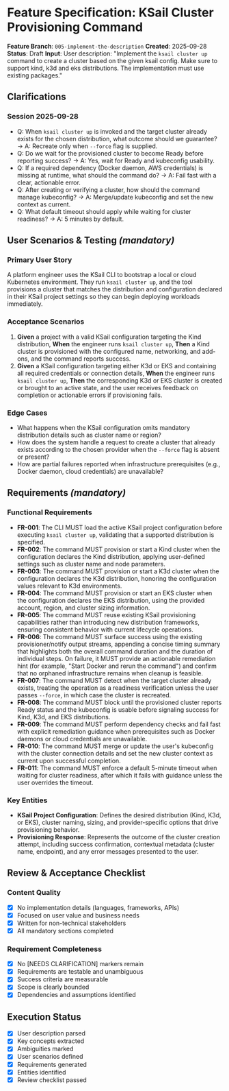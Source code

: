 # Feature Specification: KSail Cluster Provisioning Command

**Feature Branch**: `005-implement-the-description`
**Created**: 2025-09-28
**Status**: Draft
**Input**: User description: "Implement the `ksail cluster up` command to create a cluster based on the given ksail config. Make sure to support kind, k3d and eks distributions. The implementation must use existing packages."

## Clarifications

### Session 2025-09-28

- Q: When `ksail cluster up` is invoked and the target cluster already exists for the chosen distribution, what outcome should we guarantee? → A: Recreate only when `--force` flag is supplied.
- Q: Do we wait for the provisioned cluster to become Ready before reporting success? → A: Yes, wait for Ready and kubeconfig usability.
- Q: If a required dependency (Docker daemon, AWS credentials) is missing at runtime, what should the command do? → A: Fail fast with a clear, actionable error.
- Q: After creating or verifying a cluster, how should the command manage kubeconfig? → A: Merge/update kubeconfig and set the new context as current.
- Q: What default timeout should apply while waiting for cluster readiness? → A: 5 minutes by default.

## User Scenarios & Testing *(mandatory)*

### Primary User Story

A platform engineer uses the KSail CLI to bootstrap a local or cloud Kubernetes environment. They run `ksail cluster up`, and the tool provisions a cluster that matches the distribution and configuration declared in their KSail project settings so they can begin deploying workloads immediately.

### Acceptance Scenarios

1. **Given** a project with a valid KSail configuration targeting the Kind distribution, **When** the engineer runs `ksail cluster up`, **Then** a Kind cluster is provisioned with the configured name, networking, and add-ons, and the command reports success.
2. **Given** a KSail configuration targeting either K3d or EKS and containing all required credentials or connection details, **When** the engineer runs `ksail cluster up`, **Then** the corresponding K3d or EKS cluster is created or brought to an active state, and the user receives feedback on completion or actionable errors if provisioning fails.

### Edge Cases

- What happens when the KSail configuration omits mandatory distribution details such as cluster name or region?
- How does the system handle a request to create a cluster that already exists according to the chosen provider when the `--force` flag is absent or present?
- How are partial failures reported when infrastructure prerequisites (e.g., Docker daemon, cloud credentials) are unavailable?

## Requirements *(mandatory)*

### Functional Requirements

- **FR-001**: The CLI MUST load the active KSail project configuration before executing `ksail cluster up`, validating that a supported distribution is specified.
- **FR-002**: The command MUST provision or start a Kind cluster when the configuration declares the Kind distribution, applying user-defined settings such as cluster name and node parameters.
- **FR-003**: The command MUST provision or start a K3d cluster when the configuration declares the K3d distribution, honoring the configuration values relevant to K3d environments.
- **FR-004**: The command MUST provision or start an EKS cluster when the configuration declares the EKS distribution, using the provided account, region, and cluster sizing information.
- **FR-005**: The command MUST reuse existing KSail provisioning capabilities rather than introducing new distribution frameworks, ensuring consistent behavior with current lifecycle operations.
- **FR-006**: The command MUST surface success using the existing provisioner/notify output streams, appending a concise timing summary that highlights both the overall command duration and the duration of individual steps. On failure, it MUST provide an actionable remediation hint (for example, "Start Docker and rerun the command") and confirm that no orphaned infrastructure remains when cleanup is feasible.
- **FR-007**: The command MUST detect when the target cluster already exists, treating the operation as a readiness verification unless the user passes `--force`, in which case the cluster is recreated.
- **FR-008**: The command MUST block until the provisioned cluster reports Ready status and the kubeconfig is usable before signaling success for Kind, K3d, and EKS distributions.
- **FR-009**: The command MUST perform dependency checks and fail fast with explicit remediation guidance when prerequisites such as Docker daemons or cloud credentials are unavailable.
- **FR-010**: The command MUST merge or update the user's kubeconfig with the cluster connection details and set the new cluster context as current upon successful completion.
- **FR-011**: The command MUST enforce a default 5-minute timeout when waiting for cluster readiness, after which it fails with guidance unless the user overrides the timeout.

### Key Entities

- **KSail Project Configuration**: Defines the desired distribution (Kind, K3d, or EKS), cluster naming, sizing, and provider-specific options that drive provisioning behavior.
- **Provisioning Response**: Represents the outcome of the cluster creation attempt, including success confirmation, contextual metadata (cluster name, endpoint), and any error messages presented to the user.

## Review & Acceptance Checklist

### Content Quality

- [x] No implementation details (languages, frameworks, APIs)
- [x] Focused on user value and business needs
- [x] Written for non-technical stakeholders
- [x] All mandatory sections completed

### Requirement Completeness

- [x] No [NEEDS CLARIFICATION] markers remain
- [x] Requirements are testable and unambiguous
- [x] Success criteria are measurable
- [x] Scope is clearly bounded
- [x] Dependencies and assumptions identified

## Execution Status

- [x] User description parsed
- [x] Key concepts extracted
- [x] Ambiguities marked
- [x] User scenarios defined
- [x] Requirements generated
- [x] Entities identified
- [x] Review checklist passed
